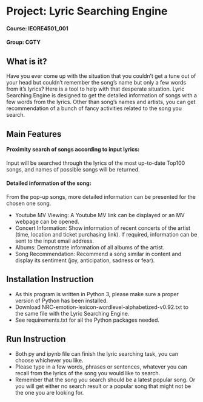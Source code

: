 # Project: Lyric Searching Engine
#### Course: IEORE4501_001
#### Group: CGTY

## What is it?
Have you ever come up with the situation that you couldn’t get a tune out of your head but couldn’t remember the song’s name but only a few words from it’s lyrics? Here is a tool to help with that desperate situation. Lyric Searching Engine is designed to get the detailed information of songs with a few words from the lyrics. Other than song’s names and artists, you can get recommendation of a bunch of fancy activities related to the song you search.

## Main Features

#### Proximity search of songs according to input lyrics:
Input will be searched through the lyrics of the most up-to-date Top100 songs, and names of possible songs will be returned.
#### Detailed information of the song:
From the pop-up songs, more detailed information can be presented for the chosen one song.
* Youtube MV Viewing: A Youtube MV link can be displayed or an MV webpage can be opened.
* Concert Information: Show information of recent concerts of the artist (time, location and ticket purchasing link). If required, information can be sent to the input email address.
* Albums: Demonstrate information of all albums of the artist.
* Song Recommendation: Recommend a song similar in content and display its sentiment (joy, anticipation, sadness or fear).

## Installation Instruction
 - As this program is written in Python 3, please make sure a proper version of Python has been installed.
 - Download NRC-emotion-lexicon-wordlevel-alphabetized-v0.92.txt to the same file with the Lyric Searching Engine.
 - See requirements.txt for all the Python packages needed.
 
## Run Instruction
 - Both py and ipynb file can finish the lyric searching task, you can choose whichever you like.
 - Please type in a few words, phrases or sentences, whatever you can recall from the lyrics of the song you would like to search.
 - Remember that the song you search should be a latest popular song. Or you will get either no search result or a popular song that might not be the one you are looking for.
 
